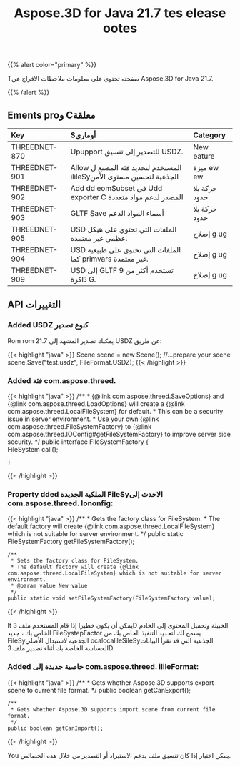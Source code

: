 ﻿---
title: Aspose.3D for Java 21.7 tes elease ootes
type: docs
weight: 6
url: /ar/java/aspose-3d-for-java-21-7-release-notes/
---
{{% alert color="primary" %}}

Tصفحته تحتوي على معلومات ملاحظات الافراج عن Aspose.3D for Java 21.7.

{{% /alert %}}
## **Ements proو Cمعلقة**

|**Key**|**Sأوماري**|**Category**|
|:- |:- |:- |
|THREEDNET-870 |Upupport للتصدير إلى تنسيق USDZ.|New eature|
|THREEDNET-901 |Allow المستخدم لتحديد فئة المصنع ل ilileSyالجذعية لتحسين مستوى الأمن|ميزة ew ew|
|THREEDNET-902 |Add dd eomSubset في Udd exporter C المصدر لدعم مواد متعددة|حركة بلا حدود|
|THREEDNET-903 |GLTF Save أسماء المواد الدعم|حركة بلا حدود|
|THREEDNET-905 |USD الملفات التي تحتوي على هيكل عظمي غير معتمدة.|إصلاح g ug|
|THREEDNET-904 |USD الملفات التي تحتوي على طبيعية كما primvars غير معتمدة.|إصلاح g ug|
|THREEDNET-909 |USD إلى GLTF تستخدم أكثر من 9 ذاكرة G.|إصلاح g ug|





## API التغييرات ##



### Added USDZ كنوع تصدير ###

Rom rom 21.7 يمكنك تصدير المشهد إلى USDZ عن طريق:

{{< highlight "java" >}}
    Scene scene = new Scene();
    //...prepare your scene
    scene.Save("test.usdz", FileFormat.USDZ);
{{< /highlight >}}


### Added فئة com.aspose.threed. ###


{{< highlight "java" >}}
    /**
    * {@link com.aspose.threed.SaveOptions} and {@link com.aspose.threed.LoadOptions} will create a {@link com.aspose.threed.LocalFileSystem} for default.
    * This can be a security issue in server environment.
    * Use your own {@link com.aspose.threed.FileSystemFactory} to {@link com.aspose.threed.IOConfig#getFileSystemFactory} to improve server side security.
    */
    public interface FileSystemFactory
    {    
        FileSystem call();
        
    }
{{< /highlight >}}


### Property dded الملكية الجديدة FileSyالاحدث إلى com.aspose.threed. Iononfig:


{{< highlight "java" >}}
    /**
     * Gets the factory class for FileSystem.
     * The default factory will create {@link com.aspose.threed.LocalFileSystem} which is not suitable for server environment.
     */
    public static FileSystemFactory getFileSystemFactory();
    
    /**
     * Sets the factory class for FileSystem.
     * The default factory will create {@link com.aspose.threed.LocalFileSystem} which is not suitable for server environment.
     * @param value New value
     */
    public static void setFileSystemFactory(FileSystemFactory value);

{{< /highlight >}}



It يمكن أن يكون خطيرا إذا قام المستخدم ملف 3D الخبيثة وتحميل المحتوى إلى الخادم الخاص بك ، جديد FileSystepFactor يسمح لك لتحديد التنفيذ الخاص بك من FileSyالجذعية لاستبدال الأصلي ocalocalileSileSyالجذعية التي قد تقرأ البيانات الحساسة الخاصة بك أثناء تصدير ملف 3D.







### Added خاصية جديدة إلى com.aspose.threed. ilileFormat:

{{< highlight "java" >}}
    /**
     * Gets whether Aspose.3D supports export scene to current file format.
     */
    public boolean getCanExport();
    
    /**
     * Gets whether Aspose.3D supports import scene from current file format.
     */
    public boolean getCanImport();

{{< /highlight >}}

You يمكن اختبار إذا كان تنسيق ملف يدعم الاستيراد أو التصدير من خلال هذه الخصائص.